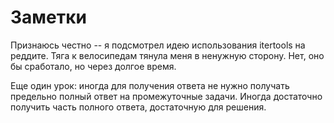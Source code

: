 # Заметки

Признаюсь честно -- я подсмотрел идею использования itertools на реддите.
Тяга к велосипедам тянула меня в ненужную сторону. Нет, оно бы сработало, но через долгое время.

Еще один урок: иногда для получения ответа не нужно получать предельно полный ответ на промежуточные задачи.
Иногда достаточно получить часть полного ответа, достаточную для решения.
